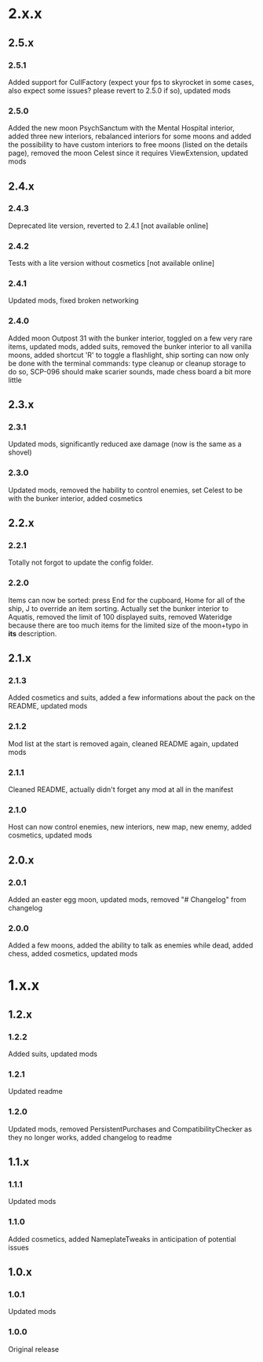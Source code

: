 # 2.x.x
## 2.5.x
### 2.5.1
Added support for CullFactory (expect your fps to skyrocket in some cases, also expect some issues? please revert to 2.5.0 if so), updated mods
### 2.5.0
Added the new moon PsychSanctum with the Mental Hospital interior, added three new interiors, rebalanced interiors for some moons and added the possibility to have custom interiors to free moons (listed on the details page), removed the moon Celest since it requires ViewExtension, updated mods
## 2.4.x
### 2.4.3
Deprecated lite version, reverted to 2.4.1 [not available online]
### 2.4.2
Tests with a lite version without cosmetics [not available online]
### 2.4.1
Updated mods, fixed broken networking
### 2.4.0
Added moon Outpost 31 with the bunker interior, toggled on a few very rare items, updated mods, added suits, removed the bunker interior to all vanilla moons, added shortcut 'R' to toggle a flashlight, ship sorting can now only be done with the terminal commands: type cleanup or cleanup storage to do so, SCP-096 should make scarier sounds, made chess board a bit more little
## 2.3.x
### 2.3.1
Updated mods, significantly reduced axe damage (now is the same as a shovel)
### 2.3.0
Updated mods, removed the hability to control enemies, set Celest to be with the bunker interior, added cosmetics
## 2.2.x
### 2.2.1
Totally not forgot to update the config folder.
### 2.2.0
Items can now be sorted: press End for the cupboard, Home for all of the ship, J to override an item sorting. Actually set the bunker interior to Aquatis, removed the limit of 100 displayed suits, removed Wateridge because there are too much items for the limited size of the moon+typo in **its** description.
## 2.1.x
### 2.1.3
Added cosmetics and suits, added a few informations about the pack on the README, updated mods
### 2.1.2
Mod list at the start is removed again, cleaned README again, updated mods
### 2.1.1
Cleaned README, actually didn't forget any mod at all in the manifest
### 2.1.0
Host can now control enemies, new interiors, new map, new enemy, added cosmetics, updated mods
## 2.0.x
### 2.0.1
Added an easter egg moon, updated mods, removed "# Changelog" from changelog
### 2.0.0
Added a few moons, added the ability to talk as enemies while dead, added chess, added cosmetics, updated mods
# 1.x.x
## 1.2.x
### 1.2.2
Added suits, updated mods
### 1.2.1
Updated readme
### 1.2.0
Updated mods, removed PersistentPurchases and CompatibilityChecker as they no longer works, added changelog to readme
## 1.1.x
### 1.1.1
Updated mods
### 1.1.0
Added cosmetics, added NameplateTweaks in anticipation of potential issues
## 1.0.x
### 1.0.1
Updated mods
### 1.0.0
Original release